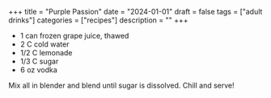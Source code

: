 ﻿+++
title = "Purple Passion"
date = "2024-01-01"
draft = false
tags = ["adult drinks"]
categories = ["recipes"]
description = ""
+++

* 1 can frozen grape juice, thawed
* 2 C cold water
* 1/2 C lemonade
* 1/3 C sugar
* 6 oz vodka

Mix all in blender and blend until sugar is dissolved. Chill and serve!